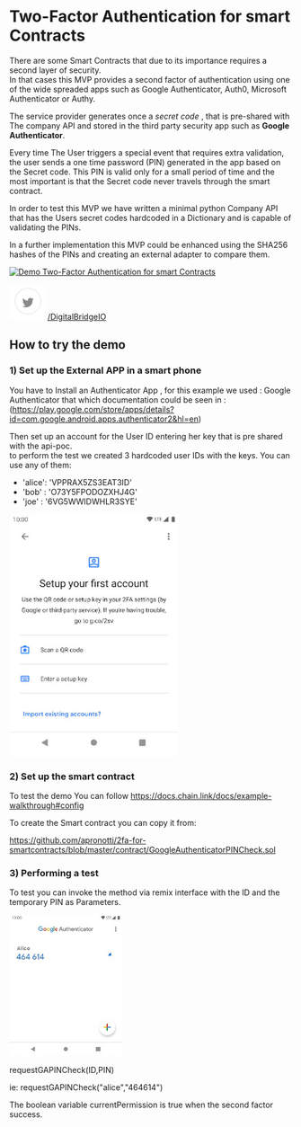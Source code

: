 
# Two-Factor Authentication for smart Contracts

There are some Smart Contracts that due to its importance requires a second layer of security.   
In that cases this MVP provides a second factor of authentication using one of the wide spreaded apps such as Google Authenticator, Auth0, Microsoft Authenticator or Authy.

The service provider generates once a *secret code* , that is pre-shared with The company API and stored in the third party security app such as **Google Authenticator**. 

Every time The User triggers a special event that requires extra validation, the user sends a one time password (PIN) generated in the app based on the Secret code. This PIN is valid only for a small period of time and the most important is that the Secret code never travels through the smart contract. 

In order to test this MVP we have written a minimal python Company API that has the Users secret codes hardcoded in a Dictionary and is capable of validating the PINs.

In a further implementation this MVP could be enhanced using the SHA256 hashes of the PINs and creating an external adapter to compare them.  
          
[![Demo Two-Factor Authentication for smart Contracts](https://img.youtube.com/vi/jyr_Zvz585A/0.jpg)](https://youtu.be/jyr_Zvz585A "Demo Two-Factor Authentication for smart Contracts")

![Twitter](/docs/img/twitter-logo.png)
[/DigitalBridgeIO](https://twitter.com/DigitalBridgeIO)

## How to try the demo

### 1) Set up the External APP in a smart phone

You have to Install an Authenticator App , for this example we used : Google Authenticator  that which documentation could be seen in : (https://play.google.com/store/apps/details?id=com.google.android.apps.authenticator2&hl=en)

Then set up an account for the User ID entering her key that is pre shared with the api-poc.  
to perform the test we created 3 hardcoded user IDs with the keys. You can use any of them: 

* 'alice': 'VPPRAX5ZS3EAT3ID'
* 'bob'  : 'O73Y5FPODOZXHJ4G'
* 'joe'  : '6VG5WWIDWHLR3SYE'


![Google Authenticator](/docs/img/load-qr-sc-screenshot.jpeg)

### 2) Set up the smart contract

To test the demo You can follow 
https://docs.chain.link/docs/example-walkthrough#config

To create the Smart contract you can copy it from: 

https://github.com/apronotti/2fa-for-smartcontracts/blob/master/contract/GoogleAuthenticatorPINCheck.sol

### 3) Performing a test 

To test you can invoke the method via remix interface with the ID and the temporary PIN as Parameters. 

![Google Authenticator](/docs/img/ga-pin-gen-screenshot.jpeg)

requestGAPINCheck(ID,PIN)

ie: requestGAPINCheck("alice","464614")

The boolean variable currentPermission is true when the second factor success. 




